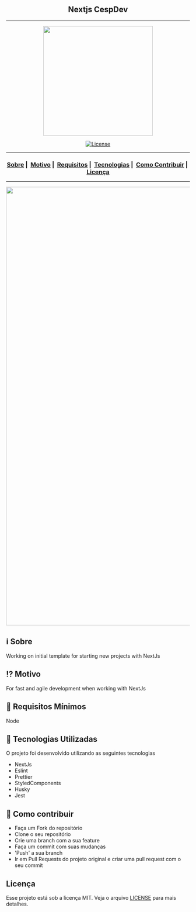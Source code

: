<h2 align="center">Nextjs CespDev</h2>

___

<p align="center">
  <img src="https://avatars2.githubusercontent.com/u/48498237?s=460&u=a138afdd281690746c6564d47f005c5257c9bc4f&v=4" width="300" heigth="300">
</p>


<p align="center">
  <a href="LICENSE">
    <img alt="License" src="https://img.shields.io/badge/license-MIT-%23F8952D">
  </a>
</p>

___

<h3 align="center">
  <a href="#information_source-sobre">Sobre</a>&nbsp;|&nbsp;
  <a href="#interrobang-motivo">Motivo</a>&nbsp;|&nbsp;
  <a href="#seedling-requisitos-mínimos">Requisitos</a>&nbsp;|&nbsp;
  <a href="#rocket-tecnologias-utilizadas">Tecnologias</a>&nbsp;|&nbsp;
  <a href="#link-como-contribuir">Como Contribuir</a>&nbsp;|&nbsp;
  <a href="#licença">Licença</a>
</h3>

___

<img src="https://media-exp1.licdn.com/dms/image/C5616AQGxqt2gCPSdNg/profile-displaybackgroundimage-shrink_200_800/0?e=1608768000&v=beta&t=_mkH1_HvI5briatYFK9k0uRf2ooml3RJF211ZLVr7DE" width="1200">

## :information_source: Sobre

Working on initial template for starting new projects with NextJs

## :interrobang: Motivo

For fast and agile development when working with NextJs

## :seedling: Requisitos Mínimos

Node

## :rocket: Tecnologias Utilizadas 

O projeto foi desenvolvido utilizando as seguintes tecnologias

- NextJs
- Eslint
- Prettier
- StyledComponents
- Husky
- Jest

## :link: Como contribuir 

- Faça um Fork do repositório
- Clone o seu repositório
- Crie uma branch com a sua feature
- Faça um commit com suas mudanças
- 'Push' a sua branch
- Ir em Pull Requests do projeto original e criar uma pull request com o seu commit

## Licença 

Esse projeto está sob a licença MIT. Veja o arquivo [LICENSE](LICENSE) para mais detalhes.
